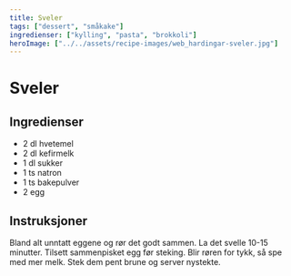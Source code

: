 ```yaml
---
title: Sveler
tags: ["dessert", "småkake"]
ingredienser: ["kylling", "pasta", "brokkoli"]
heroImage: ["../../assets/recipe-images/web_hardingar-sveler.jpg"]
---
```


# Sveler

## Ingredienser

- 2 dl hvetemel
- 2 dl kefirmelk
- 1 dl sukker
- 1 ts natron
- 1 ts bakepulver
- 2 egg

## Instruksjoner

Bland alt unntatt eggene og rør det godt sammen. La det svelle 10-15 minutter. Tilsett sammenpisket egg før steking. Blir røren for tykk, så spe med mer melk. Stek dem pent brune og server nystekte.
